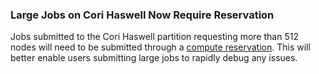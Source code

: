 ### Large Jobs on Cori Haswell Now Require Reservation

Jobs submitted to the Cori Haswell partition requesting more than 512 nodes 
will need to be submitted through a
[compute reservation](https://nersc.servicenowservices.com/sp/?id=sc_cat_item&sys_id=1c2ac48f6f8cd2008ca9d15eae3ee4a5&sysparm_category=e15706fc0a0a0aa7007fc21e1ab70c2f).
This will better enable users submitting large jobs to rapidly debug any issues.

